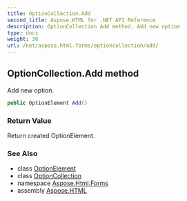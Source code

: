 ```yaml
---
title: OptionCollection.Add
second_title: Aspose.HTML for .NET API Reference
description: OptionCollection Add method. Add new option
type: docs
weight: 30
url: /net/aspose.html.forms/optioncollection/add/
---
```

## OptionCollection.Add method

Add new option.

```csharp
public OptionElement Add()
```

### Return Value

Return created OptionElement.

### See Also

* class [OptionElement](../../optionelement/)
* class [OptionCollection](../)
* namespace [Aspose.Html.Forms](../../../aspose.html.forms/)
* assembly [Aspose.HTML](../../../)
